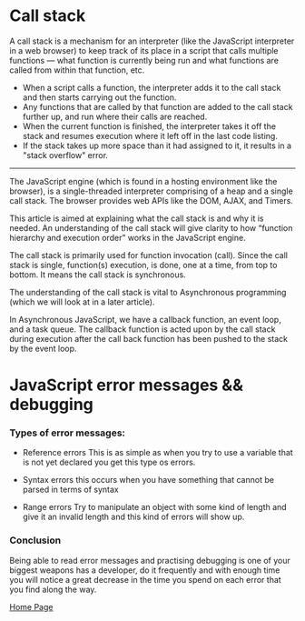 # Call stack

A call stack is a mechanism for an interpreter (like the JavaScript interpreter in a web browser) to keep track of its place in a script that calls multiple functions — what function is currently being run and what functions are called from within that function, etc.

* When a script calls a function, the interpreter adds it to the call stack and then starts carrying out the function.
* Any functions that are called by that function are added to the call stack further up, and run where their calls are reached.
* When the current function is finished, the interpreter takes it off the stack and resumes execution where it left off in the last code listing.
* If the stack takes up more space than it had assigned to it, it results in a "stack overflow" error.

---------------------------------------------------------------------------------------------------------------------

The JavaScript engine (which is found in a hosting environment like the browser), is a single-threaded interpreter comprising of a heap and a single call stack. The browser provides web APIs like the DOM, AJAX, and Timers.

This article is aimed at explaining what the call stack is and why it is needed. An understanding of the call stack will give clarity to how “function hierarchy and execution order” works in the JavaScript engine.

The call stack is primarily used for function invocation (call). Since the call stack is single, function(s) execution, is done, one at a time, from top to bottom. It means the call stack is synchronous.

The understanding of the call stack is vital to Asynchronous programming (which we will look at in a later article).

In Asynchronous JavaScript, we have a callback function, an event loop, and a task queue. The callback function is acted upon by the call stack during execution after the call back function has been pushed to the stack by the event loop.

# JavaScript error messages && debugging

### Types of error messages:

* Reference errors
This is as simple as when you try to use a variable that is not yet declared you get this type os errors.

* Syntax errors
this occurs when you have something that cannot be parsed in terms of syntax

* Range errors
Try to manipulate an object with some kind of length and give it an invalid length and this kind of errors will show up.

### Conclusion
Being able to read error messages and practising debugging is one of your biggest weapons has a developer, do it frequently and with enough time you will notice a great decrease in the time you spend on each error that you find along the way.




[Home Page](https://osamamousa204.github.io/reading-notes-301/)